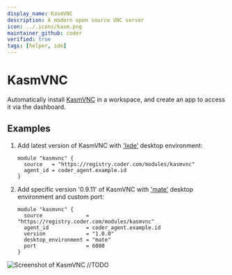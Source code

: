 ```yaml
---
display_name: KasmVNC
description: A modern open source VNC server
icon: ../.icons/kasm.png
maintainer_github: coder
verified: true
tags: [helper, ide]
---
```


# KasmVNC

Automatically install [KasmVNC](https://kasmweb.com/kasmvnc) in a workspace, and create an app to access it via the dashboard.

## Examples

1. Add latest version of KasmVNC with ['lxde'](https://www.lxde.org/) desktop environment:

   ```hcl
   module "kasmvnc" {
     source   = "https://registry.coder.com/modules/kasmvnc"
     agent_id = coder_agent.example.id
   }

   ```

2. Add specific version '0.9.11' of KasmVNC with ['mate'](https://mate-desktop.org/) desktop environment and custom port:

   ```hcl
   module "kasmvnc" {
     source              = "https://registry.coder.com/modules/kasmvnc"
     agent_id            = coder_agent.example.id
     version             = "1.0.0"
     desktop_environment = "mate"
     port                = 6080
   }

   ```

![Screenshot of KasmVNC]() //TODO
